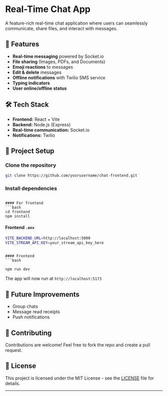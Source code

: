 # Real-Time Chat App

A feature-rich real-time chat application where users can seamlessly communicate, share files, and interact with messages.

## 🚀 Features

- **Real-time messaging** powered by Socket.io
- **File sharing** (Images, PDFs, and Documents)
- **Emoji reactions** to messages
- **Edit & delete** messages
- **Offline notifications** with Twilio SMS service
- **Typing indicators**
- **User online/offline status**

## 🛠️ Tech Stack

- **Frontend:** React + Vite
- **Backend:** Node.js (Express)
- **Real-time communication:** Socket.io
- **Notifications:** Twilio

## 📁 Project Setup

### Clone the repository
```bash
git clone https://github.com/yourusername/chat-frontend.git

```

### Install dependencies

```

#### For frontend
```bash
cd frontend
npm install
```

#### Frontend `.env`
```bash
VITE_BACKEND_URL=http://localhost:5000
VITE_STREAM_API_KEY=your_stream_api_key_here
```




```

#### Frontend
```bash

npm run dev
```

The app will now run at `http://localhost:5173`



## 🎯 Future Improvements

- Group chats
- Message read receipts
- Push notifications

## 🤝 Contributing

Contributions are welcome! Feel free to fork the repo and create a pull request.

## 🧾 License

This project is licensed under the MIT License - see the [LICENSE](LICENSE) file for details.

---


